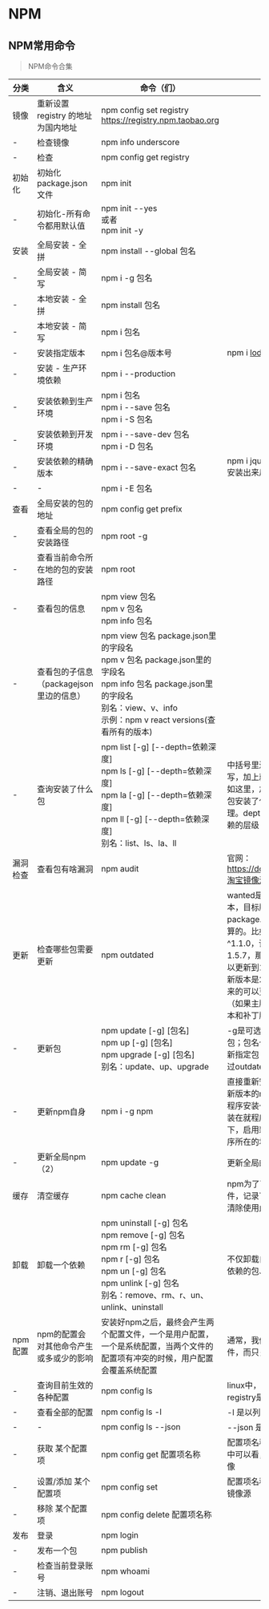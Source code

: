 # NPM

## NPM常用命令
> NPM命令合集

分类| 含义| 命令（们）|备注
-|-|-|-
镜像|	重新设置 registry 的地址为国内地址|	npm config set registry https://registry.npm.taobao.org
-|	检查镜像|	npm info underscore|
-|	检查|	npm config get registry|
初始化|	初始化package.json文件|	npm init|
-|	初始化-所有命令都用默认值	|npm init --yes<br/>或者<br/>npm init -y
安装|	全局安装 - 全拼	| npm install --global 包名|
-|	全局安装 - 简写	|npm i -g 包名|
-|	本地安装 - 全拼	|npm install 包名|
-|	本地安装 - 简写	|npm i 包名|
-|	安装指定版本	|npm i 包名@版本号	|npm i lodash@2.1.0
-|	安装 - 生产环境依赖	|npm i --production|
-|	安装依赖到生产环境	|npm i 包名<br/>npm i --save 包名<br/>npm i -S 包名|
-|	安装依赖到开发环境|	npm i --save-dev 包名<br/>npm i -D 包名
-|	安装依赖的精确版本|	npm i --save-exact 包名|	npm i jquery --save-exact<br/>安装出来后就是精确的版本
-|-|npm i -E 包名
查看|	全局安装的包的地址|	npm config  get prefix|
-|查看全局的包的安装路径|	npm root -g|
-|查看当前命令所在地的包的安装路径|	npm root
-|查看包的信息|	npm view 包名<br/>npm v 包名<br/>npm info 包名
-|查看包的子信息（packagejson里边的信息）	|npm view 包名 package.json里的字段名<br/>npm v 包名 package.json里的字段名<br/>npm info 包名 package.json里的字段名<br/>别名：view、v、info<br/>示例：npm v react versions(查看所有的版本)|
-|查询安装了什么包|	npm list [-g] [--depth=依赖深度]<br/>npm ls [-g] [--depth=依赖深度]<br/>npm la [-g] [--depth=依赖深度]<br/>npm ll [-g] [--depth=依赖深度]<br/>	别名：list、ls、la、ll|	中括号里边内容为可选，可写可不写，加上就多一项命令的功能。比如这里，加上“-g”表示查看全局的包安装了什么依赖。后边的命令同理。depth从0开始，可以查看依赖的层级
漏洞检查|查看包有啥漏洞|	npm audit	|官网：https://docs.npmjs.com/cli/audit淘宝镜像源不支持漏洞请求
更新|	检查哪些包需要更新|	npm outdated|wanted是需要更新到的目标版本，目标版本的计算是根据package.json里版本的语义自动算的。比如安装的依赖版本是^1.1.0，该依赖目前最新版本是1.5.7，那么wanted计算出来就可以更新到1.5.7；如果依赖目前最新版本是2.9.3，则wanted计算出来的可以更新的版本就是1.9.9（如果主版本开头以1开头的次版本和补丁版本最大都是9的话）。
-|更新包|npm update [-g] [包名]<br/>npm up [-g] [包名]	<br/>npm upgrade [-g] [包名]	<br/>别名：update、up、upgrade	|-g是可选的，加了就是更新全局包；包名也是可选的，加了就是更新指定包；不加包名，就是更新通过outdated检测出来的全部包
-|更新npm自身|	npm i -g npm|	直接重新安装npm、 全局安装最新版本的npm。实际原理使用旧的程序安装一个新的命令，新程序安装在就程序的node_modules目录下，启用新命令npx访问这个新程序所在的地址
-|更新全局npm（2）|	npm update -g	|更新全局的npm
缓存	|清空缓存|	npm cache clean|	npm为了下载速度，全局有缓存文件，记录下载过的包的信息，如要清除使用此命令
卸载|	卸载一个依赖	|npm uninstall [-g] 包名<br/>npm remove [-g] 包名<br/>npm rm [-g] 包名<br/>npm r [-g] 包名<br/>npm un [-g] 包名<br/>npm unlink [-g] 包名<br/>别名：remove、rm、r、un、unlink、uninstall|	不仅卸载自己，同时卸载跟自己有依赖的包、别人不依赖的包。
npm配置|	npm的配置会对其他命令产生或多或少的影响|安装好npm之后，最终会产生两个配置文件，一个是用户配置，一个是系统配置，当两个文件的配置项有冲突的时候，用户配置会覆盖系统配置	|通常，我们不关心具体的配置文件，而只关心最终生效的配置|
-|查询目前生效的各种配置|npm config ls|	linux中，分号开头表示注释：<br/>registry是用户的配置
-|查看全部的配置|	npm config ls -l|	-l 是以列表的形式查看
-|-|npm config ls --json|	--json 是以json对象的形式查看
-|获取 某个配置项|	npm config get 配置项名称	|配置项名称在上条命令得到的json中可以看，如“registry”，表示镜像
-|设置/添加 某个配置项|	npm config set |配置项名称=配置项值	如设置淘宝镜像源
-|移除 某个配置项	|npm config delete 配置项名称 |
发布|	登录	|npm login|
-|发布一个包	|npm publish|
-|检查当前登录账号	|npm whoami|
-|注销、退出账号	|npm logout|



<Vssue title="NPM" />



